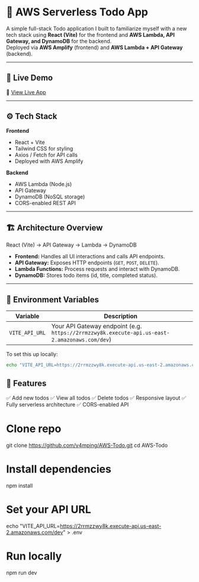 # 📝 AWS Serverless Todo App

A simple full-stack Todo application I built to familiarize myself with a new tech stack using **React (Vite)** for the frontend and **AWS Lambda, API Gateway, and DynamoDB** for the backend.  
Deployed via **AWS Amplify** (frontend) and **AWS Lambda + API Gateway** (backend).

---

## 🚀 Live Demo
🔗 [View Live App](https://main.d1vpn8ythwfnv8.amplifyapp.com/)

---

## ⚙️ Tech Stack

**Frontend**
- React + Vite
- Tailwind CSS for styling
- Axios / Fetch for API calls
- Deployed with AWS Amplify

**Backend**
- AWS Lambda (Node.js)
- API Gateway
- DynamoDB (NoSQL storage)
- CORS-enabled REST API

---

## 🏗️ Architecture Overview
React (Vite) → API Gateway → Lambda → DynamoDB

- **Frontend:** Handles all UI interactions and calls API endpoints.
- **API Gateway:** Exposes HTTP endpoints (`GET`, `POST`, `DELETE`).
- **Lambda Functions:** Process requests and interact with DynamoDB.
- **DynamoDB:** Stores todo items (id, title, completed status).

---

## 🔑 Environment Variables

| Variable | Description |
|-----------|-------------|
| `VITE_API_URL` | Your API Gateway endpoint (e.g. `https://2rrmzzwy8k.execute-api.us-east-2.amazonaws.com/dev`) |

To set this up locally:
```bash
echo "VITE_API_URL=https://2rrmzzwy8k.execute-api.us-east-2.amazonaws.com/dev" > .env

```

## 🧠 Features

✅ Add new todos
✅ View all todos
✅ Delete todos
✅ Responsive layout
✅ Fully serverless architecture
✅ CORS-enabled API

# Clone repo
git clone https://github.com/v4mping/AWS-Todo.git
cd AWS-Todo

# Install dependencies
npm install

# Set your API URL
echo "VITE_API_URL=https://2rrmzzwy8k.execute-api.us-east-2.amazonaws.com/dev" > .env

# Run locally
npm run dev
